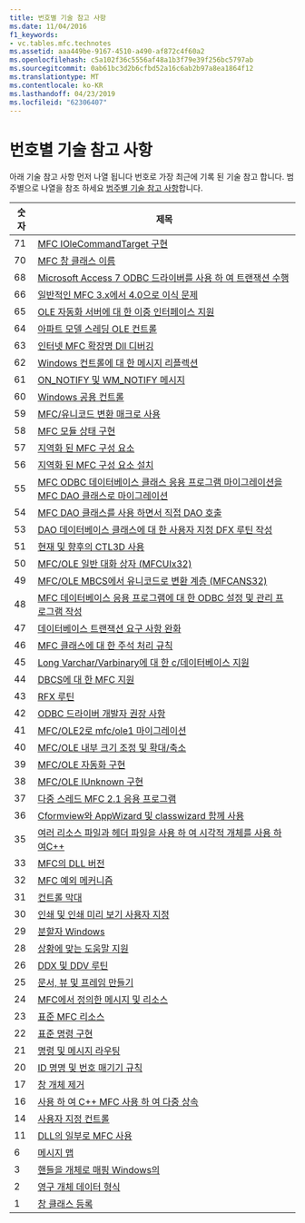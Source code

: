 ```yaml
---
title: 번호별 기술 참고 사항
ms.date: 11/04/2016
f1_keywords:
- vc.tables.mfc.technotes
ms.assetid: aaa449be-9167-4510-a490-af872c4f60a2
ms.openlocfilehash: c5a102f36c5556af48a1b3f79e39f256bc5797ab
ms.sourcegitcommit: 0ab61bc3d2b6cfbd52a16c6ab2b97a8ea1864f12
ms.translationtype: MT
ms.contentlocale: ko-KR
ms.lasthandoff: 04/23/2019
ms.locfileid: "62306407"
---
```

# <a name="technical-notes-by-number"></a>번호별 기술 참고 사항

아래 기술 참고 사항 먼저 나열 됩니다 번호로 가장 최근에 기록 된 기술 참고 합니다. 범주별으로 나열을 참조 하세요 [범주별 기술 참고 사항](../mfc/technical-notes-by-category.md)합니다.

|숫자|제목|
|------------|-----------|
|71|[MFC IOleCommandTarget 구현](../mfc/tn071-mfc-iolecommandtarget-implementation.md)|
|70|[MFC 창 클래스 이름](../mfc/tn070-mfc-window-class-names.md)|
|68|[Microsoft Access 7 ODBC 드라이버를 사용 하 여 트랜잭션 수행](../mfc/tn068-performing-transactions-with-the-microsoft-access-7-odbc-driver.md)|
|66|[일반적인 MFC 3.x에서 4.0으로 이식 문제](../mfc/tn066-common-mfc-3-x-to-4-0-porting-issues.md)|
|65|[OLE 자동화 서버에 대 한 이중 인터페이스 지원](../mfc/tn065-dual-interface-support-for-ole-automation-servers.md)|
|64|[아파트 모델 스레딩 OLE 컨트롤](../mfc/tn064-apartment-model-threading-in-activex-controls.md)|
|63|[인터넷 MFC 확장명 Dll 디버깅](../mfc/tn063-debugging-internet-extension-dlls.md)|
|62|[Windows 컨트롤에 대 한 메시지 리플렉션](../mfc/tn062-message-reflection-for-windows-controls.md)|
|61|[ON_NOTIFY 및 WM_NOTIFY 메시지](../mfc/tn061-on-notify-and-wm-notify-messages.md)|
|60|[Windows 공용 컨트롤](../mfc/tn060-the-new-windows-common-controls.md)|
|59|[MFC/유니코드 변환 매크로 사용](../mfc/tn059-using-mfc-mbcs-unicode-conversion-macros.md)|
|58|[MFC 모듈 상태 구현](../mfc/tn058-mfc-module-state-implementation.md)|
|57|[지역화 된 MFC 구성 요소](../mfc/tn057-localization-of-mfc-components.md)|
|56|[지역화 된 MFC 구성 요소 설치](../mfc/tn056-installation-of-localized-mfc-components.md)|
|55|[MFC ODBC 데이터베이스 클래스 응용 프로그램 마이그레이션을 MFC DAO 클래스로 마이그레이션](../mfc/tn055-migrating-mfc-odbc-database-class-applications-to-mfc-dao-classes.md)|
|54|[MFC DAO 클래스를 사용 하면서 직접 DAO 호출](../mfc/tn054-calling-dao-directly-while-using-mfc-dao-classes.md)|
|53|[DAO 데이터베이스 클래스에 대 한 사용자 지정 DFX 루틴 작성](../mfc/tn053-custom-dfx-routines-for-dao-database-classes.md)|
|51|[현재 및 향후의 CTL3D 사용](../mfc/tn051-using-ctl3d-now-and-in-the-future.md)|
|50|[MFC/OLE 일반 대화 상자 (MFCUIx32)](../mfc/tn050-mfc-ole-common-dialogs-mfcuix32.md)|
|49|[MFC/OLE MBCS에서 유니코드로 변환 계층 (MFCANS32)](../mfc/tn049-mfc-ole-mbcs-to-unicode-translation-layer-mfcans32.md)|
|48|[MFC 데이터베이스 응용 프로그램에 대 한 ODBC 설정 및 관리 프로그램 작성](../mfc/tn048-writing-odbc-setup-and-administration-programs.md)|
|47|[데이터베이스 트랜잭션 요구 사항 완화](../mfc/tn047-relaxing-database-transaction-requirements.md)|
|46|[MFC 클래스에 대 한 주석 처리 규칙](../mfc/tn046-commenting-conventions-for-the-mfc-classes.md)|
|45|[Long Varchar/Varbinary에 대 한 c/데이터베이스 지원](../mfc/tn045-mfc-database-support-for-long-varchar-varbinary.md)|
|44|[DBCS에 대 한 MFC 지원](../mfc/tn044-mfc-support-for-dbcs.md)|
|43|[RFX 루틴](../mfc/tn043-rfx-routines.md)|
|42|[ODBC 드라이버 개발자 권장 사항](../mfc/tn042-odbc-driver-developer-recommendations.md)|
|41|[MFC/OLE2로 mfc/ole1 마이그레이션](../mfc/tn041-mfc-ole1-migration-to-mfc-ole-2.md)|
|40|[MFC/OLE 내부 크기 조정 및 확대/축소](../mfc/tn040-mfc-ole-in-place-resizing-and-zooming.md)|
|39|[MFC/OLE 자동화 구현](../mfc/tn039-mfc-ole-automation-implementation.md)|
|38|[MFC/OLE IUnknown 구현](../mfc/tn038-mfc-ole-iunknown-implementation.md)|
|37|[다중 스레드 MFC 2.1 응용 프로그램](../mfc/tn037-multithreaded-mfc-2-1-applications.md)|
|36|[Cformview와 AppWizard 및 classwizard 함께 사용](../mfc/tn036-using-cformview-with-appwizard-and-classwizard.md)|
|35|[여러 리소스 파일과 헤더 파일을 사용 하 여 시각적 개체를 사용 하 여C++](../mfc/tn035-using-multiple-resource-files-and-header-files-with-visual-cpp.md)|
|33|[MFC의 DLL 버전](../mfc/tn033-dll-version-of-mfc.md)|
|32|[MFC 예외 메커니즘](../mfc/tn032-mfc-exception-mechanism.md)|
|31|[컨트롤 막대](../mfc/tn031-control-bars.md)|
|30|[인쇄 및 인쇄 미리 보기 사용자 지정](../mfc/tn030-customizing-printing-and-print-preview.md)|
|29|[분할자 Windows](../mfc/tn029-splitter-windows.md)|
|28|[상황에 맞는 도움말 지원](../mfc/tn028-context-sensitive-help-support.md)|
|26|[DDX 및 DDV 루틴](../mfc/tn026-ddx-and-ddv-routines.md)|
|25|[문서, 뷰 및 프레임 만들기](../mfc/tn025-document-view-and-frame-creation.md)|
|24|[MFC에서 정의한 메시지 및 리소스](../mfc/tn024-mfc-defined-messages-and-resources.md)|
|23|[표준 MFC 리소스](../mfc/tn023-standard-mfc-resources.md)|
|22|[표준 명령 구현](../mfc/tn022-standard-commands-implementation.md)|
|21|[명령 및 메시지 라우팅](../mfc/tn021-command-and-message-routing.md)|
|20|[ID 명명 및 번호 매기기 규칙](../mfc/tn020-id-naming-and-numbering-conventions.md)|
|17|[창 개체 제거](../mfc/tn017-destroying-window-objects.md)|
|16|[사용 하 여 C++ MFC 사용 하 여 다중 상속](../mfc/tn016-using-cpp-multiple-inheritance-with-mfc.md)|
|14|[사용자 지정 컨트롤](../mfc/tn014-custom-controls.md)|
|11|[DLL의 일부로 MFC 사용](../mfc/tn011-using-mfc-as-part-of-a-dll.md)|
|6|[메시지 맵](../mfc/tn006-message-maps.md)|
|3|[핸들을 개체로 매핑 Windows의](../mfc/tn003-mapping-of-windows-handles-to-objects.md)|
|2|[영구 개체 데이터 형식](../mfc/tn002-persistent-object-data-format.md)|
|1|[창 클래스 등록](../mfc/tn001-window-class-registration.md)
